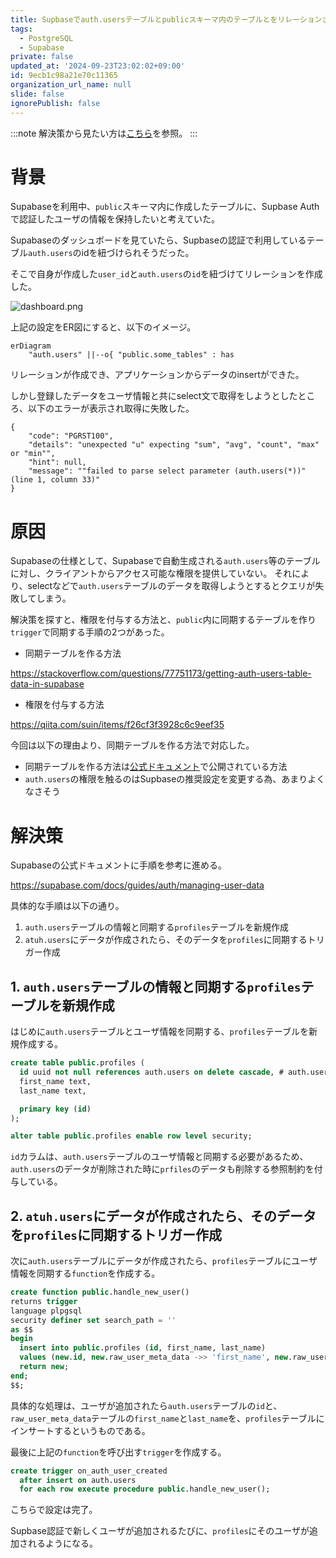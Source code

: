 ```yaml
---
title: Supbaseでauth.usersテーブルとpublicスキーマ内のテーブルとをリレーションさせてはダメだった話
tags:
  - PostgreSQL
  - Supabase
private: false
updated_at: '2024-09-23T23:02:02+09:00'
id: 9ecb1c98a21e70c11365
organization_url_name: null
slide: false
ignorePublish: false
---
```

:::note
解決策から見たい方は[こちら](#解決策)を参照。
:::

# 背景

Supabaseを利用中、`public`スキーマ内に作成したテーブルに、Supbase Authで認証したユーザの情報を保持したいと考えていた。

Supabaseのダッシュボードを見ていたら、Supbaseの認証で利用しているテーブル`auth.users`のidを紐づけられそうだった。

そこで自身が作成した`user_id`と`auth.users`の`id`を紐づけてリレーションを作成した。

![dashboard.png](https://qiita-image-store.s3.ap-northeast-1.amazonaws.com/0/163680/3dd15cfd-7e57-0dd7-3559-1c996ef7406d.png)

上記の設定をER図にすると、以下のイメージ。

```mermaid
erDiagram
    "auth.users" ||--o{ "public.some_tables" : has
```

リレーションが作成でき、アプリケーションからデータのinsertができた。

しかし登録したデータをユーザ情報と共にselect文で取得をしようとしたところ、以下のエラーが表示され取得に失敗した。

```
{
    "code": "PGRST100",
    "details": "unexpected "u" expecting "sum", "avg", "count", "max" or "min"",
    "hint": null,
    "message": ""failed to parse select parameter (auth.users(*))" (line 1, column 33)"
}
```

# 原因

Supabaseの仕様として、Supabaseで自動生成される`auth.users`等のテーブルに対し、クライアントからアクセス可能な権限を提供していない。
それにより、selectなどで`auth.users`テーブルのデータを取得しようとするとクエリが失敗してしまう。

解決策を探すと、権限を付与する方法と、`public`内に同期するテーブルを作り`trigger`で同期する手順の2つがあった。

- 同期テーブルを作る方法

https://stackoverflow.com/questions/77751173/getting-auth-users-table-data-in-supabase

- 権限を付与する方法

https://qiita.com/suin/items/f26cf3f3928c6c9eef35

今回は以下の理由より、同期テーブルを作る方法で対応した。

- 同期テーブルを作る方法は[公式ドキュメント](https://supabase.com/docs/guides/auth/managing-user-data)で公開されている方法
- `auth.users`の権限を触るのはSupbaseの推奨設定を変更する為、あまりよくなさそう


# 解決策

Supabaseの公式ドキュメントに手順を参考に進める。

https://supabase.com/docs/guides/auth/managing-user-data

具体的な手順は以下の通り。

1. `auth.users`テーブルの情報と同期する`profiles`テーブルを新規作成
2. `atuh.users`にデータが作成されたら、そのデータを`profiles`に同期するトリガー作成

## 1. `auth.users`テーブルの情報と同期する`profiles`テーブルを新規作成

はじめに`auth.users`テーブルとユーザ情報を同期する、`profiles`テーブルを新規作成する。


```sql
create table public.profiles (
  id uuid not null references auth.users on delete cascade, # auth.usersのユーザが削除されたら、このテーブルのデータも削除する
  first_name text,
  last_name text,

  primary key (id)
);

alter table public.profiles enable row level security;
```

`id`カラムは、`auth.users`テーブルのユーザ情報と同期する必要があるため、`auth.users`のデータが削除された時に`prfiles`のデータも削除する参照制約を付与している。

## 2. `atuh.users`にデータが作成されたら、そのデータを`profiles`に同期するトリガー作成

次に`auth.users`テーブルにデータが作成されたら、`profiles`テーブルにユーザ情報を同期する`function`を作成する。

```sql
create function public.handle_new_user()
returns trigger
language plpgsql
security definer set search_path = ''
as $$
begin
  insert into public.profiles (id, first_name, last_name)
  values (new.id, new.raw_user_meta_data ->> 'first_name', new.raw_user_meta_data ->> 'last_name');
  return new;
end;
$$;
```

具体的な処理は、ユーザが追加されたら`auth.users`テーブルの`id`と、`raw_user_meta_data`テーブルの`first_name`と`last_name`を、`profiles`テーブルにインサートするというものである。

最後に上記の`function`を呼び出す`trigger`を作成する。

```sql
create trigger on_auth_user_created
  after insert on auth.users
  for each row execute procedure public.handle_new_user();
```

こちらで設定は完了。

Supbase認証で新しくユーザが追加されるたびに、`profiles`にそのユーザが追加されるようになる。

